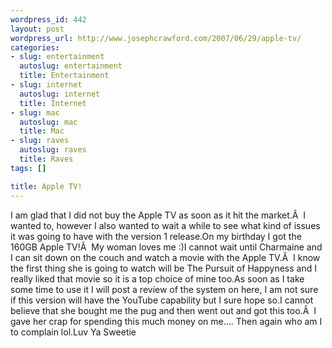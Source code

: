 ```yaml
--- 
wordpress_id: 442
layout: post
wordpress_url: http://www.josephcrawford.com/2007/06/29/apple-tv/
categories: 
- slug: entertainment
  autoslug: entertainment
  title: Entertainment
- slug: internet
  autoslug: internet
  title: Internet
- slug: mac
  autoslug: mac
  title: Mac
- slug: raves
  autoslug: raves
  title: Raves
tags: []

title: Apple TV!
---
```

I am glad that I did not buy the Apple TV as soon as it hit the market.Â  I wanted to, however I also wanted to wait a while to see what kind of issues it was going to have with the version 1 release.On my birthday I got the 160GB Apple TV!Â  My woman loves me :)I cannot wait until Charmaine and I can sit down on the couch and watch a movie with the Apple TV.Â  I know the first thing she is going to watch will be The Pursuit of Happyness and I really liked that movie so it is a top choice of mine too.As soon as I take some time to use it I will post a review of the system on here, I am not sure if this version will have the YouTube capability but I sure hope so.I cannot believe that she bought me the pug and then went out and got this too.Â  I gave her crap for spending this much money on me.... Then again who am I to complain lol.Luv Ya Sweetie
